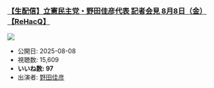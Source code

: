 ### [【生配信】立憲民主党・野田佳彦代表 記者会見 8月8日（金）【ReHacQ】](https://www.youtube.com/watch?v=fAnZy3rYHfI)
[![](https://img.youtube.com/vi/fAnZy3rYHfI/sddefault.jpg)](https://www.youtube.com/watch?v=fAnZy3rYHfI)
-   公開日: 2025-08-08
-   視聴数: 15,609
-   **いいね数: 97**
-   出演者: [野田佳彦](/rehacq_fan/people/野田佳彦 "wikilink")
